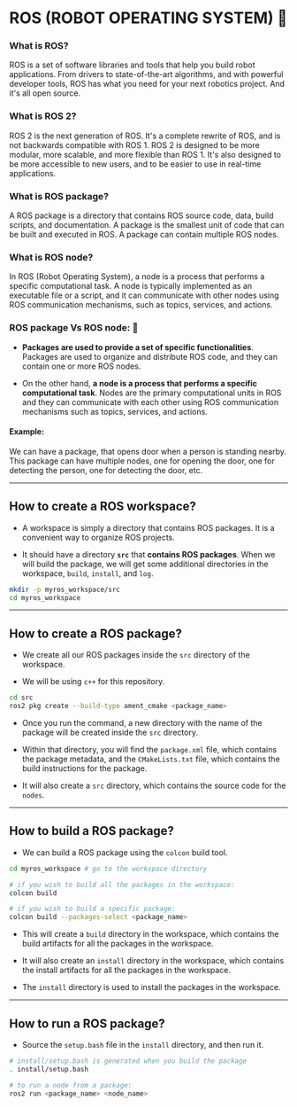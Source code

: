# ROS (ROBOT OPERATING SYSTEM) 🤖

### What is ROS?

ROS is a set of software libraries and tools that help you build robot applications. From drivers to state-of-the-art algorithms, and with powerful developer tools, ROS has what you need for your next robotics project. And it's all open source.

### What is ROS 2?

ROS 2 is the next generation of ROS. It's a complete rewrite of ROS, and is not backwards compatible with ROS 1. ROS 2 is designed to be more modular, more scalable, and more flexible than ROS 1. It's also designed to be more accessible to new users, and to be easier to use in real-time applications.

### What is ROS package?

A ROS package is a directory that contains ROS source code, data, build scripts, and documentation. A package is the smallest unit of code that can be built and executed in ROS. A package can contain multiple ROS nodes.

### What is ROS node?

In ROS (Robot Operating System), a node is a process that performs a specific computational task. A node is typically implemented as an executable file or a script, and it can communicate with other nodes using ROS communication mechanisms, such as topics, services, and actions.

### ROS package Vs ROS node: 🚀

- **Packages are used to provide a set of specific functionalities**. Packages are used to organize and distribute ROS code, and they can contain one or more ROS nodes.

- On the other hand, **a node is a process that performs a specific computational task**. Nodes are the primary computational units in ROS and they can communicate with each other using ROS communication mechanisms such as topics, services, and actions.

#### Example:
 We can have a package, that opens door when a person is standing nearby. This package can have multiple nodes, one for opening the door, one for detecting the person, one for detecting the door, etc.

---

## How to create a ROS workspace?

- A workspace is simply a directory that contains ROS packages. It is a convenient way to organize ROS projects.

- It should have a directory **`src`** that **contains ROS packages**. When we will build the package, we will get some additional directories in the workspace, `build`, `install`, and `log`.

```bash
mkdir -p myros_workspace/src
cd myros_workspace
```

---

## How to create a ROS package?

- We create all our ROS packages inside the `src` directory of the workspace.

- We will be using `c++` for this repository.

```bash
cd src
ros2 pkg create --build-type ament_cmake <package_name>
```

- Once you run the command, a new directory with the name of the package will be created inside the `src` directory.

- Within that directory, you will find the `package.xml` file, which contains the package metadata, and the `CMakeLists.txt` file, which contains the build instructions for the package.

- It will also create a `src` directory, which contains the source code for the `nodes`.

---

## How to build a ROS package?

- We can build a ROS package using the `colcon` build tool.

```bash
cd myros_workspace # go to the workspace directory

# if you wish to build all the packages in the workspace:
colcon build

# if you wish to build a specific package:
colcon build --packages-select <package_name>

```

- This will create a `build` directory in the workspace, which contains the build artifacts for all the packages in the workspace.

- It will also create an `install` directory in the workspace, which contains the install artifacts for all the packages in the workspace.

- The `install` directory is used to install the packages in the workspace.

---

## How to run a ROS package?

- Source the `setup.bash` file in the `install` directory, and then run it.

```bash
# install/setup.bash is generated when you build the package
. install/setup.bash

# to run a node from a package:
ros2 run <package_name> <node_name>
```